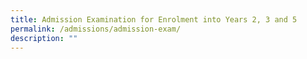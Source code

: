 ```yaml
---
title: Admission Examination for Enrolment into Years 2, 3 and 5
permalink: /admissions/admission-exam/
description: ""
---
```

